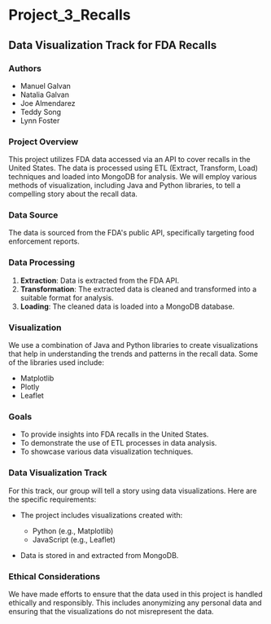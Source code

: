 # Project_3_Recalls

## Data Visualization Track for FDA Recalls

### Authors
- Manuel Galvan
- Natalia Galvan
- Joe Almendarez
- Teddy Song
- Lynn Foster

### Project Overview
This project utilizes FDA data accessed via an API to cover recalls in the United States. The data is processed using ETL (Extract, Transform, Load) techniques and loaded into MongoDB for analysis. We will employ various methods of visualization, including Java and Python libraries, to tell a compelling story about the recall data.

### Data Source
The data is sourced from the FDA's public API, specifically targeting food enforcement reports.

### Data Processing
1. **Extraction**: Data is extracted from the FDA API.
2. **Transformation**: The extracted data is cleaned and transformed into a suitable format for analysis.
3. **Loading**: The cleaned data is loaded into a MongoDB database.

### Visualization
We use a combination of Java and Python libraries to create visualizations that help in understanding the trends and patterns in the recall data. Some of the libraries used include:
- Matplotlib
- Plotly
- Leaflet

### Goals
- To provide insights into FDA recalls in the United States.
- To demonstrate the use of ETL processes in data analysis.
- To showcase various data visualization techniques.

### Data Visualization Track
For this track, our group will tell a story using data visualizations. Here are the specific requirements:

- The project includes visualizations created with:
  - Python (e.g., Matplotlib)
  - JavaScript (e.g., Leaflet)

- Data is stored in and extracted from MongoDB.

### Ethical Considerations
We have made efforts to ensure that the data used in this project is handled ethically and responsibly. This includes anonymizing any personal data and ensuring that the visualizations do not misrepresent the data.